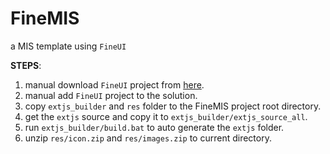 # FineMIS
a MIS template using `FineUI`

**STEPS**: 

1. manual download `FineUI` project from [here](https://github.com/streak365/FineUI). 
2. manual add `FineUI` project to the solution.
3. copy `extjs_builder` and `res` folder to the FineMIS project root directory.
4. get the `extjs` source and copy it to `extjs_builder/extjs_source_all`.
5. run `extjs_builder/build.bat` to auto generate the `extjs` folder.
6. unzip `res/icon.zip` and `res/images.zip` to current directory.